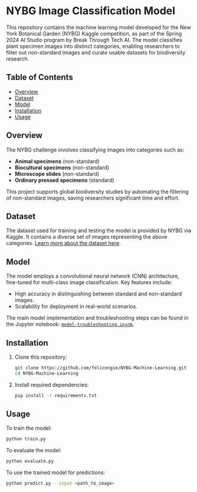 # NYBG Image Classification Model

This repository contains the machine learning model developed for the New York Botanical Garden (NYBG) Kaggle competition, as part of the Spring 2024 AI Studio program by Break Through Tech AI. The model classifies plant specimen images into distinct categories, enabling researchers to filter out non-standard images and curate usable datasets for biodiversity research.

## Table of Contents
- [Overview](#overview)
- [Dataset](#dataset)
- [Model](#model)
- [Installation](#installation)
- [Usage](#usage)

## Overview

The NYBG challenge involves classifying images into categories such as:
- **Animal specimens** (non-standard)
- **Biocultural specimens** (non-standard)
- **Microscope slides** (non-standard)
- **Ordinary pressed specimens** (standard)

This project supports global biodiversity studies by automating the filtering of non-standard images, saving researchers significant time and effort.

## Dataset

The dataset used for training and testing the model is provided by NYBG via Kaggle. It contains a diverse set of images representing the above categories. [Learn more about the dataset here](https://www.kaggle.com/competitions/bttai-nybg-2024/data).

## Model

The model employs a convolutional neural network (CNN) architecture, fine-tuned for multi-class image classification. Key features include:
- High accuracy in distinguishing between standard and non-standard images.
- Scalability for deployment in real-world scenarios.

The main model implementation and troubleshooting steps can be found in the Jupyter notebook: [`model-troubleshooting.ipynb`](model-troubleshooting.ipynb).

## Installation

1. Clone this repository:
   ```bash
   git clone https://github.com/felicengie/NYBG-Machine-Learning.git
   cd NYBG-Machine-Learning
   ```

2. Install required dependencies:
   ```bash
   pip install -r requirements.txt
   ```

## Usage

To train the model:
```bash
python train.py
```

To evaluate the model:
```bash
python evaluate.py
```

To use the trained model for predictions:
```bash
python predict.py --input <path_to_image>
```
